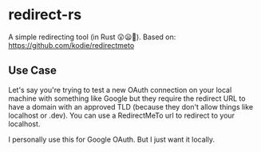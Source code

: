 # redirect-rs

A simple redirecting tool (in Rust 😲😦🦀).
Based on: https://github.com/kodie/redirectmeto

## Use Case

Let's say you're trying to test a new OAuth connection on your local machine with something like Google but they require the redirect URL to have a domain with an approved TLD (because they don't allow things like localhost or .dev). You can use a RedirectMeTo url to redirect to your localhost.

I personally use this for Google OAuth. But I just want it locally.
